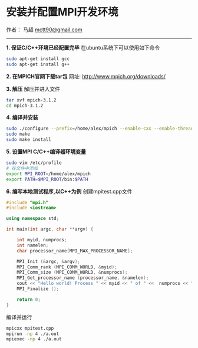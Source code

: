 # 安装并配置MPI开发环境

作者： 马超 mctt90@gmail.com

---

**1. 保证C/C++环境已经配置完毕**
在ubuntu系统下可以使用如下命令
```bash
sudo apt-get install gcc
sudo apt-get install g++
```

**2. 在MPICH官网下载tar包**
网址: http://www.mpich.org/downloads/

**3. 解压**
解压并进入文件
```bash
tar xvf mpich-3.1.2
cd mpich-3.1.2
```
**4. 编译并安装**

```bash
sudo ./configure --prefix=/home/alex/mpich --enable-cxx --enable-threads=multiple --enable-sharedlibs=gcc --with-mpe --disable-f77 --disable-f90 --disable-fortran
sudo make
sudo make install
```
**5. 设置MPI C/C++编译器环境变量**

```bash
sudo vim /etc/profile
# 在文件中添加
export MPI_ROOT=/home/alex/mpich
export PATH=$MPI_ROOT/bin:$PATH
```

**6. 编写本地测试程序,以C++为例**
创建mpitest.cpp文件

```c++
#include "mpi.h"
#include <iostream>

using namespace std;

int main(int argc, char **argv) {

    int myid, numprocs;
    int namelen;
    char processor_name[MPI_MAX_PROCESSOR_NAME];

    MPI_Init (&argc, &argv);
    MPI_Comm_rank (MPI_COMM_WORLD, &myid);
    MPI_Comm_size (MPI_COMM_WORLD, &numprocs);
    MPI_Get_processor_name (processor_name, &namelen);
    cout << "Hello world! Process " << myid << " of " <<  numprocs << " on " << processor_name;
    MPI_Finalize ();

    return 0;
}
```
编译并运行
```bash
mpicxx mpitest.cpp
mpirun -np 4 ./a.out
mpiexec -np 4 ./a.out
```
